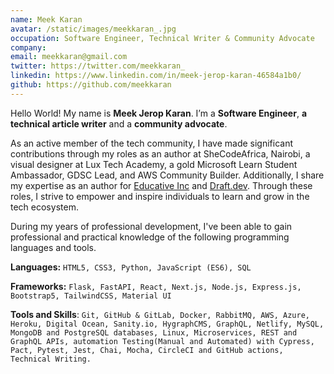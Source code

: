 ```yaml
---
name: Meek Karan
avatar: /static/images/meekkaran_.jpg
occupation: Software Engineer, Technical Writer & Community Advocate
company:
email: meekkaran@gmail.com
twitter: https://twitter.com/meekkaran_
linkedin: https://www.linkedin.com/in/meek-jerop-karan-46584a1b0/
github: https://github.com/meekkaran
---
```


Hello World! My name is **Meek Jerop Karan**. I’m a **Software Engineer**, **a technical article writer** and a **community advocate**.

As an active member of the tech community, I have made significant contributions through my roles as an author at SheCodeAfrica, Nairobi, a visual designer at Lux Tech Academy, a gold Microsoft Learn Student Ambassador, GDSC Lead, and AWS Community Builder. Additionally, I share my expertise as an author for [Educative Inc](https://www.educative.io/) and [Draft.dev](https://draft.dev/). Through these roles, I strive to empower and inspire individuals to learn and grow in the tech ecosystem.

During my years of professional development, I've been able to gain professional and practical knowledge of the following programming languages and tools.

**Languages:** `HTML5, CSS3, Python, JavaScript (ES6), SQL`

**Frameworks:** `Flask, FastAPI, React, Next.js, Node.js, Express.js, Bootstrap5, TailwindCSS, Material UI`

**Tools and Skills**: `Git, GitHub & GitLab, Docker, RabbitMQ, AWS, Azure, Heroku, Digital Ocean, Sanity.io, HygraphCMS, GraphQL, Netlify, MySQL, MongoDB and PostgreSQL databases, Linux, Microservices, REST and GraphQL APIs, automation Testing(Manual and Automated) with Cypress, Pact, Pytest, Jest, Chai, Mocha, CircleCI and GitHub actions, Technical Writing.`
